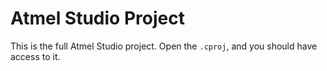 # Atmel Studio Project

This is the full Atmel Studio project. Open the `.cproj`, and you should have access to it.